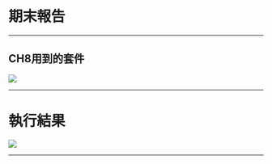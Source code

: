 # 期末報告

---

## CH8用到的套件

![](https://imgur.com/a/ZZhKOn8.png)


---
# 執行結果

![](https://imgur.com/k4Yp1gu.png)

---


